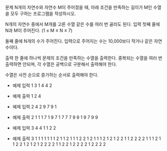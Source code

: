 문제
N개의 자연수와 자연수 M이 주어졌을 때, 아래 조건을 만족하는 길이가 M인 수열을 모두 구하는 프로그램을 작성하시오.

N개의 자연수 중에서 M개를 고른 수열
같은 수를 여러 번 골라도 된다.
입력
첫째 줄에 N과 M이 주어진다. (1 ≤ M ≤ N ≤ 7)

둘째 줄에 N개의 수가 주어진다. 입력으로 주어지는 수는 10,000보다 작거나 같은 자연수이다.

출력
한 줄에 하나씩 문제의 조건을 만족하는 수열을 출력한다. 중복되는 수열을 여러 번 출력하면 안되며, 각 수열은 공백으로 구분해서 출력해야 한다.

수열은 사전 순으로 증가하는 순서로 출력해야 한다.

- 예제 입력 1
  3 1
  4 4 2

- 예제 출력 1
  2
  4

- 예제 입력 2
  4 2
  9 7 9 1

- 예제 출력 2
  1 1
  1 7
  1 9
  7 1
  7 7
  7 9
  9 1
  9 7
  9 9

- 예제 입력 3
  4 4
  1 1 2 2

- 예제 출력 3
  1 1 1 1
  1 1 1 2
  1 1 2 1
  1 1 2 2
  1 2 1 1
  1 2 1 2
  1 2 2 1
  1 2 2 2
  2 1 1 1
  2 1 1 2
  2 1 2 1
  2 1 2 2
  2 2 1 1
  2 2 1 2
  2 2 2 1
  2 2 2 2
